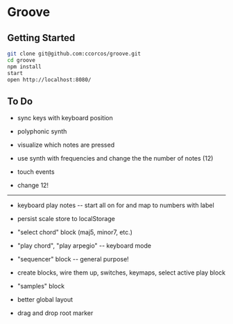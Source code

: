 # Groove

## Getting Started

```sh
git clone git@github.com:ccorcos/groove.git
cd groove
npm install
start
open http://localhost:8080/
```

## To Do

- sync keys with keyboard position
- polyphonic synth
- visualize which notes are pressed

- use synth with frequencies and change the the number of notes (12)

- touch events
- change 12!



---

- keyboard play notes -- start all on for and map to numbers with label
- persist scale store to localStorage
- "select chord" block (maj5, minor7, etc.)
- "play chord", "play arpegio" -- keyboard mode
- "sequencer" block -- general purpose!

- create blocks, wire them up, switches, keymaps, select active play block

- "samples" block
- better global layout
- drag and drop root marker
